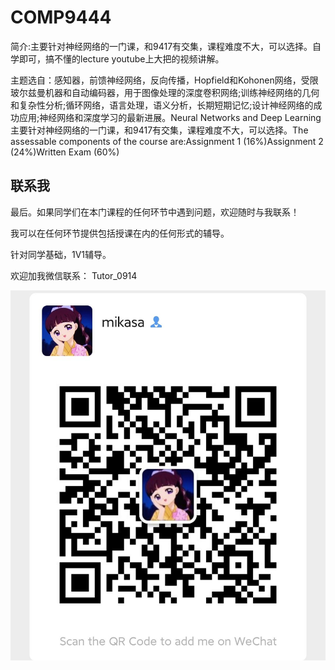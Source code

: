 # COMP9444

简介:主要针对神经网络的一门课，和9417有交集，课程难度不大，可以选择。自学即可，搞不懂的lecture youtube上大把的视频讲解。

主题选自：感知器，前馈神经网络，反向传播，Hopfield和Kohonen网络，受限玻尔兹曼机器和自动编码器，用于图像处理的深度卷积网络;训练神经网络的几何和复杂性分析;循环网络，语言处理，语义分析，长期短期记忆;设计神经网络的成功应用;神经网络和深度学习的最新进展。Neural Networks and Deep Learning主要针对神经网络的一门课，和9417有交集，课程难度不大，可以选择。The assessable components of the course are:Assignment 1 (16%)Assignment 2 (24%)Written Exam (60%)


## 联系我

最后。如果同学们在本门课程的任何环节中遇到问题，欢迎随时与我联系！

我可以在任何环节提供包括授课在内的任何形式的辅导。

针对同学基础，1V1辅导。

欢迎加我微信联系： Tutor_0914

![图片](../image/wechat.jpg)